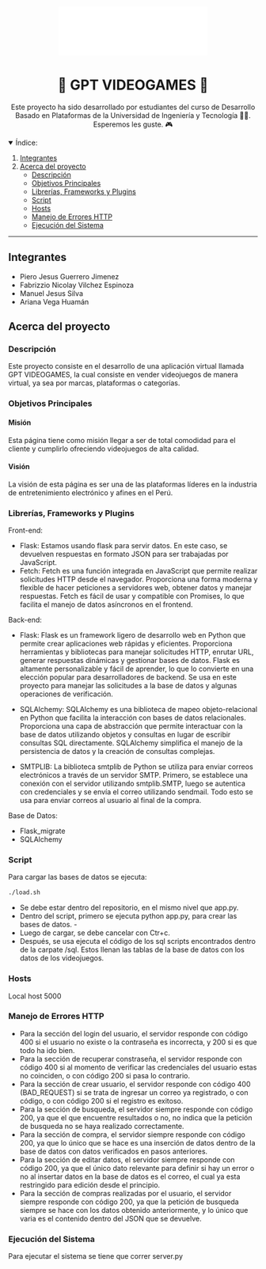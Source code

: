 <a name="readme-top"></a>

<div align="center">
  <a href="https://github.com/CS1103/proyecto-final-2023_0-proyecto-final-2023_0-grupo-5">
    <img src="static/logo/logo_2.png" alt="hex board" width="300" height="100">
  </a>
  <h1>👾 GPT VIDEOGAMES 👾</h1>
  
  <p>
  Este proyecto ha sido desarrollado por estudiantes del curso de Desarrollo Basado en Plataformas
de la Universidad de Ingeniería y Tecnología 💙🤍. Esperemos les guste. 🎮
    
  </p>
</div>

<details open>
  <summary>Índice:</summary>
  <ol>
    <li><a href="#integrantes">
      Integrantes
    </a></li>
    <li><a href="#acerca-del-proyecto">
      Acerca del proyecto
      <ul>
        <li><a href="#descripción">Descripción</a></li>
        <li><a href="#objetivos-principales">Objetivos Principales</a></li>
        <li><a href="#librerías-framworks-y-plugins">Librerías, Frameworks y Plugins</a></li>
        <li><a href="#script">Script</a></li>
        <li><a href="#hosts">Hosts</a></li>
        <li><a href="#manejo-de-errores-http">Manejo de Errores HTTP</a></li>
        <li><a href="#ejecución-del-sistema">Ejecución del Sistema</a></li>
      </ul>
    </a></li>
  </ol>
</details>

---

## Integrantes

- Piero Jesus Guerrero Jimenez				
- Fabrizzio Nicolay Vilchez Espinoza				
- Manuel Jesus Silva 				
- Ariana Vega Huamán				 

## Acerca del proyecto

### Descripción

Este proyecto consiste en el desarrollo de una aplicación virtual llamada GPT VIDEOGAMES,
la cual consiste en vender videojuegos de manera virtual, ya sea por marcas, plataformas o categorías.

### Objetivos Principales

#### Misión

Esta página tiene como misión llegar a ser de total comodidad para el cliente y cumplirlo ofreciendo videojuegos de alta calidad.

#### Visión

La visión de esta página es ser una de las plataformas líderes en la industria de entretenimiento electrónico y afines en el Perú.

### Librerías, Frameworks y Plugins

Front-end:
- Flask: Estamos usando flask para servir datos. En este caso, se devuelven respuestas en formato JSON para ser trabajadas por JavaScript.
- Fetch: Fetch es una función integrada en JavaScript que permite realizar solicitudes HTTP desde el navegador. Proporciona una forma moderna y flexible de hacer peticiones a servidores web, obtener datos y manejar respuestas. Fetch es fácil de usar y compatible con Promises, lo que facilita el manejo de datos asíncronos en el frontend.

Back-end:
- Flask: Flask es un framework ligero de desarrollo web en Python que permite crear aplicaciones web rápidas y eficientes. Proporciona herramientas y bibliotecas para manejar solicitudes HTTP, enrutar URL, generar respuestas dinámicas y gestionar bases de datos. Flask es altamente personalizable y fácil de aprender, lo que lo convierte en una elección popular para desarrolladores de backend. Se usa en este proyecto para manejar las solicitudes a la base de datos y algunas operaciones de verificación.

- SQLAlchemy: SQLAlchemy es una biblioteca de mapeo objeto-relacional en Python que facilita la interacción con bases de datos relacionales. Proporciona una capa de abstracción que permite interactuar con la base de datos utilizando objetos y consultas en lugar de escribir consultas SQL directamente. SQLAlchemy simplifica el manejo de la persistencia de datos y la creación de consultas complejas.
- SMTPLIB: La biblioteca smtplib de Python se utiliza para enviar correos electrónicos a través de un servidor SMTP. Primero, se establece una conexión con el servidor utilizando smtplib.SMTP, luego se autentica con credenciales y se envía el correo utilizando sendmail. Todo esto se usa para enviar correos al usuario al final de la compra.

Base de Datos:
- Flask_migrate
- SQLAlchemy

### Script

Para cargar las bases de datos se ejecuta:
```sh
./load.sh
```
- Se debe estar dentro del repositorio, en el mismo nivel que app.py.
- Dentro del script, primero se ejecuta python app.py, para crear las bases de datos. -
- Luego de cargar, se debe cancelar con Ctr+c.
- Después, se usa ejecuta el código de los sql scripts encontrados dentro de la carpate /sql. Estos llenan las tablas de la base de datos con los datos de los videojuegos.

### Hosts

Local host 5000

### Manejo de Errores HTTP

- Para la sección del login del usuario, el servidor responde con código 400 si el usuario no existe o la contraseña es incorrecta, y 200 si es que todo ha ido bien.
- Para la sección de recuperar constraseña, el servidor responde con código 400 si al momento de verificar las credenciales del usuario estas no coinciden, o con código 200 si pasa lo contrario.
- Para la sección de crear usuario, el servidor responde con código 400 (BAD_REQUEST) si se trata de ingresar un correo ya registrado, o con código, o con código 200 si el registro es exitoso.
- Para la sección de busqueda, el servidor siempre responde con código 200, ya que el que encuentre resultados o no, no indica que la petición de busqueda no se haya realizado correctamente.
- Para la sección de compra, el servidor siempre responde con código 200, ya que lo único que se hace es una inserción de datos dentro de la base de datos con datos verificados en pasos anteriores.
- Para la sección de editar datos, el servidor siempre responde con código 200, ya que el único dato relevante para definir si hay un error o no al insertar datos en la base de datos es el correo, el cual ya esta restringido para edición desde el principio.
- Para la sección de compras realizadas por el usuario, el servidor siempre responde con código 200, ya que la petición de busqueda siempre se hace con los datos obtenido anteriormente, y lo único que varia es el contenido dentro del JSON que se devuelve.

### Ejecución del Sistema

Para ejecutar el sistema se tiene que correr server.py
